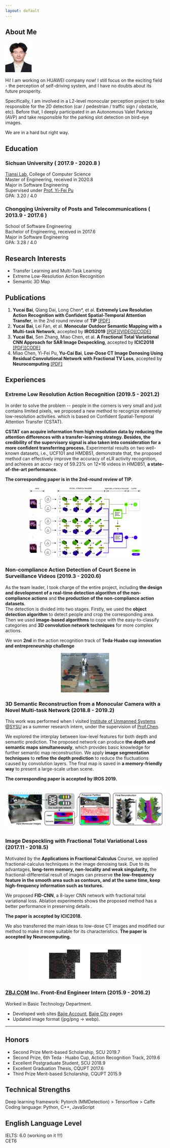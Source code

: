 ```yaml
---
layout: default
---
```


## About Me

<img class="profile-picture" src="portrait.jpg" style="
    width: 83px;
    height: 97px;
">

Hi! I am working on HUAWEI company now! I still focus on the exciting field - the perception of self-driving system, and I have no doubts about its future prosperity. 

Specifically, I am involved in a L2-level monocular perception project to take responsible for the 2D detection (car / pedestrian / traffic sign / obstacle, etc).
Before that, I deeply participated in an Autonomous Valet Parking (AVP) and take responsible for the parking slot detection on bird-eye images.   

We are in a hard but right way.

## Education
### Sichuan University ( 2017.9 - 2020.8 )
[Tiansi Lab](http://tiansilab.org/en/index.jsp), College of  Computer Science  
Master of Engineering, received in 2020.8  
Major in Software Engineering  
Supervised under [Prof. Yi-Fei Pu](https://ieeexplore.ieee.org/author/37269178400)   
GPA: 3.20 / 4.0  

### Chongqing University of Posts and Telecommunications ( 2013.9 - 2017.6 )
School of Software Engineering  
Bachelor of Engineering, received in 2017.6    
Major in Software Engineering    
GPA: 3.28 / 4.0  

## Research Interests
- Transfer Learning and Multi-Task Learning
- Extreme Low-Resolution Action Recognition   
- Semantic 3D Map

## Publications
1. __Yucai Bai__, Qiang Dai, Long Chen*, et al. __Extremely Low Resolution Action Recognition with Confident Spatial-Temporal Attention Transfer__, in the 2nd round review of __TIP__ [\[PDF\]](https://arxiv.org/pdf/1909.03580.pdf)
2. __Yucai Bai__, Lei Fan, et al. __Monocular Outdoor Semantic Mapping with a Multi-task Network__, accepted by __IROS2019__ [\[PDF\]](https://arxiv.org/abs/1901.05807)[\[VIDEO\]](https://www.youtube.com/watch?v=PuVFtVPx3MQ)[\[CODE\]](https://github.com/RaymondByc/segm_depth_network)
3. __Yucai Bai__, Sen Zhang, Miao Chen, et al. __A Fractional Total Variational CNN Approach for SAR Image Despeckling__, accepted by __ICIC2018__ [\[PDF\]](https://link.springer.com/chapter/10.1007/978-3-319-95957-3_46)[\[CODE\]](https://github.com/RaymondByc/FID-CNN)
4. Miao Chen, Yi-Fei Pu, __Yu-Cai Bai__, __Low-Dose CT Image Denosing Using Residual Convolutional Network with Fractional TV Loss__, accepted by __Neurocomputing__ [\[PDF\]](https://www.sciencedirect.com/science/article/abs/pii/S0925231220314995)

## Experiences


### Extreme Low Resolution Action Recognition (2019.5 - 2021.2)

In order to solve the problem --  people in the corners is very small and just contains limited pixels, we proposed a new method to recognize extremely low-resolution activities.
which is based on Confident Spatial-Temporal Attention Transfer (CSTAT).
 
 __CSTAT can acquire information from high resolution data by reducing the attention differences with a transfer-learning strategy. Besides, the credibility of the supervisory signal is also taken into consideration for a more confident transferring process.__ Experimental results on two well-known datasets, i.e., UCF101 and HMDB51, demonstrate that, the proposed method can effectively improve the accuracy of eLR activity recognition, and achieves an accu- racy of 59.23% on 12×16 videos in HMDB51, __a state-of-the-art performance__.  

__The corresponding paper is in the 2nd-round review of TIP.__

<div style="text-align:center;"><img src="images/ELR.png" width="70%" text-align="center"></div>

### Non-compliance Action Detection of Court Scene in Surveillance Videos  (2019.3 - 2020.6)
As the team leader, I took charge of the entire project,  including  __the design and development of a real-time detection algorithm of the non-compliance actions__ and __the production of the non-compliance action datasets__.   
The detection is divided into two stages.  Firstly, we used the __object detection algorithm__ to detect people and crop the corresponding area. 
Then we used __image-based algorithms__ to cope with the easy-to-classify categories and __3D convolution network techniques__ for more complex actions.

We won __2nd__ in the action recognition track of __Teda·Huabo cup innovation and entrepreneurship challenge__

<div style="text-align:center;"><img src="images/teda.gif" width="30%" text-align="center"></div>

### 3D Semantic Reconstruction from a Monocular Camera with a Novel Multi-task Network (2018.8 - 2019.2)

This work was performed when I visited [Institute of Unmanned Systems @SYSU](https://www.usilab.cn/) as a summer research intern, under the supervision of [Prof.Chen](http://carlib.net/).   

We explored the interplay between low-level features for both depth and semantic prediction. The proposed network can produce __the depth and semantic maps simultaneously__, which provides basic knowledge for further semantic map reconstruction. We apply __image segmentation techniques__ to __refine the depth prediction__ to reduce the fluctuations caused by convolution layers. The final map is saved in __a memory-friendly way__ to present a large-scale urban scene.  

__The corresponding paper is accepted by IROS 2019.__   

<img src="images/3D_Semantic_Restruction.png" width="100%">

### Image Despeckling with Fractional Total Variational Loss (2017.11 - 2018.5)
Motivated by the __Applications in Fractional Calculus__ Course, we applied fractional-calculus techniques in the image denoising task. Due to its advantages, __long-term memory, non-locality and weak singularity,__ the fractional-differential result of images can preserve __the low-frequency feature in the smooth area such as contours, 
and at the same time,  keep high-frequency information such as textures.__  


We proposed __FID-CNN__, a 8-layer CNN network with fractional total variational loss. 
Ablation experiments shows the proposed method has a better performance in preserving details .
 
__The paper is accepted by ICIC2018.__ 

We also transferred the main ideas to low-dose CT images and modified our method to make it more suitable for its characteristics. __The paper is accepted by Neurocomputing.__

<div style="text-align:center;"><img src="images/FID.png" width="70%"></div>

### [ZBJ.COM](https://zbj.com) Inc.   Front-End Engineer Intern (2015.9 - 2016.2)


Worked in Basic Technology Department.

- Developed web sites [Bajie Account](https://cs.zbj.com), [Bajie City](https://city.zbj.com) pages 
- Updated image format (jpg/png -> webp).           

---

## Honors
- Second Prize Merit-based Scholarship, SCU 2019.7
- Second Prize, 6th Teda · Huabo Cup, Action Recognition Track, 2019.6
- Excellent Postgraduate Student, SCU 2018.9 
- Excellent Graduation Thesis, CQUPT 2017.6
- Third Prize Merit-based Scholarship, CQUPT 2015.9

## Technical Strengths
Deep learning framework: Pytorch (MMDetection) > Tensorflow > Caffe    
Coding language: Python, C++, JavaScript

## English Language Level
IELTS: 6.0 (working on it !!!)     
CET6